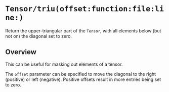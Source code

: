 # ``Tensor/triu(offset:function:file:line:)``

Return the upper-triangular part of the ``Tensor``, with all elements below (but not on) the diagonal set to zero.

## Overview

This can be useful for masking out elements of a tensor.

The `offset` parameter can be specified to move the diagonal to the right (positive) or left (negative). Positive offsets result in more entries being set to zero.
